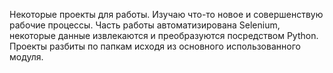 ﻿Некоторые проекты для работы. Изучаю что-то новое и совершенствую рабочие процессы. Часть работы автоматизирована Selenium, некоторые данные извлекаются и преобразуются посредством Python. Проекты разбиты по папкам исходя из основного использованного модуля.
